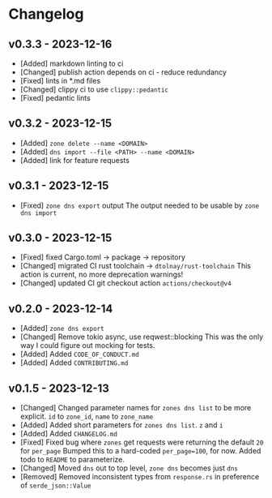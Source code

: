 # Changelog

## v0.3.3 - 2023-12-16

- [Added] markdown linting to ci
- [Changed] publish action depends on ci - reduce redundancy
- [Fixed] lints in *.md files
- [Changed] clippy ci to use `clippy::pedantic`
- [Fixed] pedantic lints

## v0.3.2 - 2023-12-15

- [Added] `zone delete --name <DOMAIN>`
- [Added] `dns import --file <PATH> --name <DOMAIN>`
- [Added] link for feature requests

## v0.3.1 - 2023-12-15

- [Fixed] `zone dns export` output
  The output needed to be usable by `zone dns import`

## v0.3.0 - 2023-12-15

- [Fixed] fixed Cargo.toml -> package -> repository
- [Changed] migrated CI rust toolchain -> `dtolnay/rust-toolchain`
  This action is current, no more deprecation warnings!
- [Changed] updated CI git checkout action `actions/checkout@v4`

## v0.2.0 - 2023-12-14

- [Added] `zone dns export`
- [Changed] Remove tokio async, use reqwest::blocking
  This was the only way I could figure out mocking for tests.
- [Added] Added `CODE_OF_CONDUCT.md`
- [Added] Added `CONTRIBUTING.md`

## v0.1.5 - 2023-12-13

- [Changed] Changed parameter names for `zones dns list` to be more explicit. `id` to `zone_id`, `name` to `zone_name`
- [Added] Added short parameters for `zones dns list`. `z` and `i`
- [Added] Added `CHANGELOG.md`
- [Fixed] Fixed bug where `zones` get requests were returning the default `20` for `per_page`
  Bumped this to a hard-coded `per_page=100`, for now. Added todo to `README` to parameterize.
- [Changed] Moved `dns` out to top level, `zone dns` becomes just `dns`
- [Removed] Removed inconsistent types from `response.rs` in preference of `serde_json::Value`
